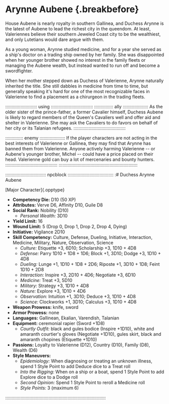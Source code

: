 # Arynne Aubene {.breakbefore}

House Aubene is nearly royalty in southern Gallinea, and Duchess Arynne is the
latest of Aubene to lead the richest city in the queendom. At least,
Valeriennes believe their southern Jeweled Coast city to be the wealthiest,
and only Lutetians would dare argue with them.

As a young woman, Arynne studied medicine, and for a year she served as a ship's doctor
on a trading ship owned by her family. She was disappointed when her younger brother
showed no interest in the family fleets or managing the Aubene wealth, but instead
wanted to run off and become a swordfighter.

When her mother stepped down as Duchess of Valerienne, Arynne naturally inherited 
the title. She still dabbles in medicine from time to time, but generally speaking
it's hard for one of the most recognizable faces in Valerienne to find a placement
as a chirurgeon in the trading fleets.

::::::::::::::::::::::::: using :::::::::::::::::::::::::::::::::
::::::::::::::: ally ::::::::::::::::::::
As the older sister of the prince-father, a former Cavalier himself,
Duchess Aubene is likely to regard members of the Queen's Cavaliers
well and offer aid and shelter in Valerienne. She may ask the
Cavaliers to do favors on behalf of her city or its Talanian
refugees.
:::::::::::::::::::::::::::::::::::::::::

:::::::::::::: enemy ::::::::::::::::::::
If the player characters are not acting in the best interests of
Valerienne or Gallinea, they may find that Arynne has banned them
from Valerienne. Anyone actively harming Valerienne -- or Aubene's
younger brother, Michel -- could have a price placed on their head.
Valerienne gold can buy a lot of mercenaries and bounty hunters.
:::::::::::::::::::::::::::::::::::::::::
::::::::::::::::::::::::::::::::::::::::::::::::::::::::::::::

:::::::::::::::::::::::::::::::: npcblock ::::::::::::::::::::::::::::::::::::
:# Duchess Arynne Aubene

[Major Character]{.opptype}

- **Competency Die:** D10 (50 XP)
- **Attributes:** Verve D6, Affinity D10, Guile D8
- **Social Rank:** Nobility (D10)
  - *Personal Wealth:* 3D10
- **Yield Limit:** 16
- **Wound Limit:** 5 (Drop 0, Drop 1, Drop 2, Drop 4, Dying)
- **Initiative:** Vigilance 2D10
- **Skill Competency:** Culture, Defense, Dueling, Initiative, Interaction, Medicine, Military, Nature, Observation, Science
  - *Culture:*        Etiquette +3, 6D10; Scholarship +3, 1D10 + 4D8
  - *Defense:*        Parry 1D10 + 1D8 + 1D6; Block +1, 3D10; Dodge +3, 1D10 + 4D8
  - *Dueling:*        Lunge +1, 1D10 + 1D8 + 2D6; Riposte +1, 3D10 + 1D8; Feint 1D10 + 2D8
  - *Interaction:*    Inspire +3, 2D10 + 4D6; Negotiate +3, 6D10
  - *Medicine:*       Treat +3, 5D10
  - *Military:*       Strategy +3, 1D10 + 4D8
  - *Nature:*         Explore +3, 1D10 + 4D6
  - *Observation:*    Intuition +1, 3D10; Deduce +3, 1D10 + 4D8
  - *Science:*        Clockworks +1, 3D10; Calculus +3, 1D10 + 4D8
- **Weapon Prowess:** knife, sword
- **Armor Prowess:** none
- **Languages:** Gallinean, Ekalian, Varendish, Talanian
- **Equipment:** ceremonial rapier (Sword +1D8)
    - *Courtly Outfit:* black and gules bodice (Inspire +1D10), white and amaranth courtier's gloves (Negotiate +1D10), gules skirt, black and amaranth chopines (Etiquette +1D10)
- **Passions:** 
    Loyalty to Valerienne  (D12),
    Country                (D10), 
    Family                  (D8), 
    Wealth                  (D6)
- **Style Maneuvers:**
  - *Epidemiology:* When diagnosing or treating an unknown illness, spend 1 Style Point to add Deduce dice to a Treat roll
  - *Into the Rigging:* When on a ship or a boat, spend 1 Style Point to add Explore dice to a Dodge roll
  - *Second Opinion:* Spend 1 Style Point to reroll a Medicine roll
  - *Style Points:* 3 (maximum 6)

:::::::::::::::::::::::::::::::::::::::::::::::::::::::::::::::::::::::::::::::
